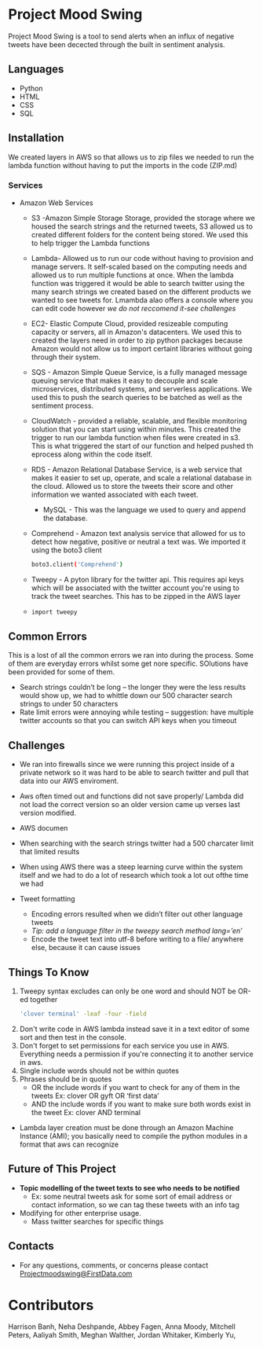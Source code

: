 # Project Mood Swing
Project Mood Swing is a tool to send alerts when an influx of negative tweets have been decected through the built in sentiment analysis. 

 

## Languages
 * Python
 * HTML
 * CSS
 * SQL

## Installation
 We created layers in AWS so that allows us to zip files we needed to run the lambda function without having to put the imports in the code (ZIP.md)

### Services
 * Amazon Web Services
 
 	* S3 -Amazon Simple Storage Storage, provided the storage where we housed the search strings and the returned tweets, S3 allowed us to created different folders for the content being stored. We used this to help trigger the Lambda functions
 	
 	* Lambda- Allowed us to run our code without having to provision and manage servers. It self-scaled based on the computing needs and allowed us to run multiple functions at once. When the lambda function was triggered it would be able to search twitter using the many search strings we created based on the different products we wanted to see tweets for. Lmambda alao offers a console where you can edit code however *we do not reccomend it-see challenges*
 	
 	* EC2- Elastic Compute Cloud, provided resizeable computing capacity or servers, all in Amazon's datacenters. We used this to created the layers need in order to zip python packages because Amazon would not allow us to import certaint libraries without going through their system.
 	* SQS - Amazon Simple Queue Service, is a fully managed message queuing service that makes it easy to decouple and scale microservices, distributed systems, and serverless applications. We used this to push the search queries to be batched as well as the sentiment process. 
 	* CloudWatch - provided a reliable, scalable, and flexible monitoring solution that you can start using within minutes. This created the trigger to run our lambda function when files were created in s3. This is what triggered the start of our function and helped pushed th eprocess along within the code itself.
 	* RDS - Amazon Relational Database Service, is a web service that makes it easier to set up, operate, and scale a relational database in the cloud. Allowed us to store the tweets their score and other information we wanted associated with each tweet.
 		* MySQL - This was the language we used to query and append the database.
 	* Comprehend - Amazon text analysis service that allowed for us to detect how negative, positive or neutral a text was. We imported it using the boto3 client
 	  ```bash
 	  boto3.client('Comprehend')
 	  ```
   * Tweepy - A pyton library for the twitter api. This requires api keys which will be associated with the twitter account you're using to track the tweet searches. This has to be zipped in the AWS layer
   * 
     ```bash
     import tweepy
     ```

## Common Errors
 This is a lost of all the common errors we ran into during the process. Some of them are everyday errors whilst some get nore specific. SOlutions have been provided for some of them.
 * Search strings couldn’t be long – the longer they were the less results would show up, we had to whittle down our 500 character search strings to under 50 characters
 * Rate limit errors were annoying while testing – suggestion: have multiple twitter accounts so that you can switch API keys when you timeout

 
## Challenges 
 * We ran into firewalls since we were running this project inside of a private network so it was hard to be able to search twitter and pull that data into our AWS enviroment. 
 * Aws often timed out and functions did not save properly/ Lambda did not load the correct version so an older version came up verses last version modified.
 *  AWS documen
 * When searching with the search strings twitter had a 500 charcater limit that limited results
 * When using AWS there was a steep learning curve within the system itself and we had to do a lot of research which took a lot out ofthe time we had 

 * Tweet formatting
    * Encoding errors resulted when we didn’t filter out other language tweets
    * *Tip: add a language filter in the tweepy search method lang=’en’*
    * Encode the tweet text into utf-8 before writing to a file/ anywhere else, because it can cause issues


## Things To Know
 1) Tweepy syntax excludes can only be one word and should NOT be OR-ed together
    ```bash
    'clover terminal' -leaf -four -field
    ```
 2) Don't write code in AWS lambda instead save it in a text editor of some sort and then test in the console.
 3) Don't forget to set permissions for each service you use in AWS. Everything needs a permission if you're connecting it to another service in aws. 
 4) Single include words should not be within quotes
 5) Phrases should be in quotes 
    * OR the include words if you want to check for any of them in the tweets 
Ex: clover OR gyft OR ‘first data’
    * AND the include words if you want to make sure both words exist in the tweet
Ex: clover AND terminal
* Lambda layer creation must be done through an Amazon Machine Instance (AMI); you basically need to compile the python modules in a format that aws can recognize

## Future of This Project
* **Topic modelling of the tweet texts to see who needs to be notified**
    * Ex: some neutral tweets ask for some sort of email address or contact information, so we can tag these tweets with an info tag
* Modifying for other enterprise usage.
    * Mass twitter searches for specific things


## Contacts
- For any questions, comments, or concerns please contact Projectmoodswing@FirstData.com


# Contributors 
Harrison Banh, 
Neha Deshpande, 
Abbey Fagen, 
Anna Moody, 
Mitchell Peters, 
Aaliyah Smith, 
Meghan Walther, 
Jordan Whitaker, 
Kimberly Yu, 









